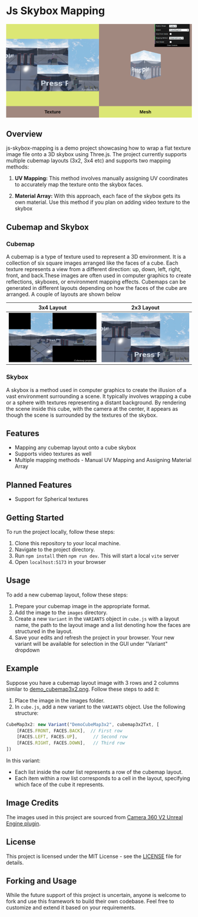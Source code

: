 # Js Skybox Mapping

![Skybox Mapping Demo](sample.png)

## Overview

js-skybox-mapping is a demo project showcasing how to wrap a flat texture image file onto a 3D skybox using Three.js. The project currently supports multiple cubemap layouts (3x2, 3x4 etc) and supports two mapping methods:

1. **UV Mapping:**  This method involves manually assigning UV coordinates to accurately map the texture onto the skybox faces.

2. **Material Array:** With this approach, each face of the skybox gets its own material. Use this method if you plan on adding video texture to the skybox

 

## Cubemap and Skybox

### Cubemap

A cubemap is a type of texture used to represent a 3D environment. It is a collection of six square images arranged like the faces of a cube. Each texture represents a view from a different direction: up, down, left, right, front, and back.These images are often used in computer graphics to create reflections, skyboxes, or environment mapping effects. Cubemaps can be generated in different layouts depending on how the faces of the cube are arranged. A couple of layouts are shown below

| 3x4 Layout | 2x3 Layout |
|------------|------------|
| ![3x4 Layout](images/cubemap3x4.jpg) | ![2x3 Layout](images/cubemap2x3.jpg) |


### Skybox

A skybox is a method used in computer graphics to create the illusion of a vast environment surrounding a scene. It typically involves wrapping a cube or a sphere with textures representing a distant background. By rendering the scene inside this cube, with the camera at the center, it appears as though the scene is surrounded by the textures of the skybox.

## Features

- Mapping any cubemap layout onto a cube skybox
- Supports video textures as well
- Multiple mapping methods - Manual UV Mapping and Assigning Material Array

## Planned Features

- Support for Spherical textures

## Getting Started

To run the project locally, follow these steps:

1. Clone this repository to your local machine.
2. Navigate to the project directory.
3. Run `npm install` then `npm run dev`. This will start a local `vite` server
4. Open `localhost:5173` in your browser

## Usage

To add a new cubemap layout, follow these steps:

1. Prepare your cubemap image in the appropriate format.
2. Add the image to the `images` directory.
3. Create a new `Variant` in the `VARIANTS` object in `cube.js` with a layout name, the path to the layout image and a list denoting how the faces are structured in the layout.
4. Save your edits and refresh the project in your browser. Your new variant will be available for selection in the GUI under "Variant" dropdown

## Example

Suppose you have a cubemap layout image with 3 rows and 2 columns similar to [demo_cubemap3x2.png](images/demo_cubemap3x2.png). Follow these steps to add it:

1. Place the image in the images folder.
2. In `cube.js`, add a new variant to the `VARIANTS` object. Use the following structure:

```javascript
CubeMap3x2: new Variant("DemoCubeMap3x2", cubemap3x2Txt, [
    [FACES.FRONT, FACES.BACK],  // First row
    [FACES.LEFT, FACES.UP],      // Second row
    [FACES.RIGHT, FACES.DOWN],   // Third row
])
```

In this variant:

* Each list inside the outer list represents a row of the cubemap layout.
* Each item within a row list corresponds to a cell in the layout, specifying which face of the cube it represents.

## Image Credits

The images used in this project are sourced from [Camera 360 V2 Unreal Engine plugin](https://www.unrealengine.com/marketplace/en-US/product/camera-360-v2).

## License

This project is licensed under the MIT License - see the [LICENSE](LICENSE.txt) file for details.

## Forking and Usage

While the future support of this project is uncertain, anyone is welcome to fork and use this framework to build their own codebase. Feel free to customize and extend it based on your requirements.
